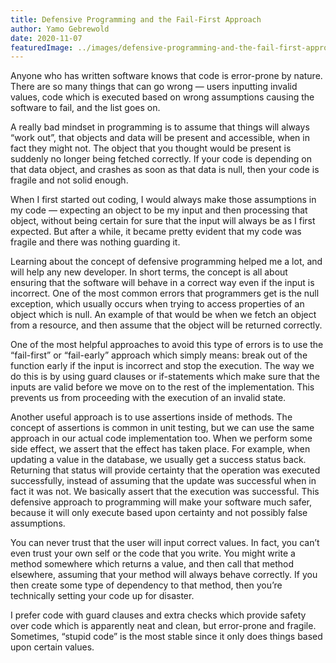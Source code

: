 ```yaml
---
title: Defensive Programming and the Fail-First Approach
author: Yamo Gebrewold
date: 2020-11-07
featuredImage: ../images/defensive-programming-and-the-fail-first-approach.jpeg
---
```


Anyone who has written software knows that code is error-prone by nature. There are so many things that can go wrong — users inputting invalid values, code which is executed based on wrong assumptions causing the software to fail, and the list goes on.

A really bad mindset in programming is to assume that things will always “work out”, that objects and data will be present and accessible, when in fact they might not. The object that you thought would be present is suddenly no longer being fetched correctly. If your code is depending on that data object, and crashes as soon as that data is null, then your code is fragile and not solid enough.

When I first started out coding, I would always make those assumptions in my code — expecting an object to be my input and then processing that object, without being certain for sure that the input will always be as I first expected. But after a while, it became pretty evident that my code was fragile and there was nothing guarding it.

Learning about the concept of defensive programming helped me a lot, and will help any new developer. In short terms, the concept is all about ensuring that the software will behave in a correct way even if the input is incorrect.
One of the most common errors that programmers get is the null exception, which usually occurs when trying to access properties of an object which is null. An example of that would be when we fetch an object from a resource, and then assume that the object will be returned correctly.

One of the most helpful approaches to avoid this type of errors is to use the “fail-first” or “fail-early” approach which simply means: break out of the function early if the input is incorrect and stop the execution. The way we do this is by using guard clauses or if-statements which make sure that the inputs are valid before we move on to the rest of the implementation. This prevents us from proceeding with the execution of an invalid state.

Another useful approach is to use assertions inside of methods. The concept of assertions is common in unit testing, but we can use the same approach in our actual code implementation too. When we perform some side effect, we assert that the effect has taken place. For example, when updating a value in the database, we usually get a success status back. Returning that status will provide certainty that the operation was executed successfully, instead of assuming that the update was successful when in fact it was not. We basically assert that the execution was successful.
This defensive approach to programming will make your software much safer, because it will only execute based upon certainty and not possibly false assumptions.

You can never trust that the user will input correct values. In fact, you can’t even trust your own self or the code that you write. You might write a method somewhere which returns a value, and then call that method elsewhere, assuming that your method will always behave correctly. If you then create some type of dependency to that method, then you’re technically setting your code up for disaster.

I prefer code with guard clauses and extra checks which provide safety over code which is apparently neat and clean, but error-prone and fragile. Sometimes, “stupid code” is the most stable since it only does things based upon certain values.